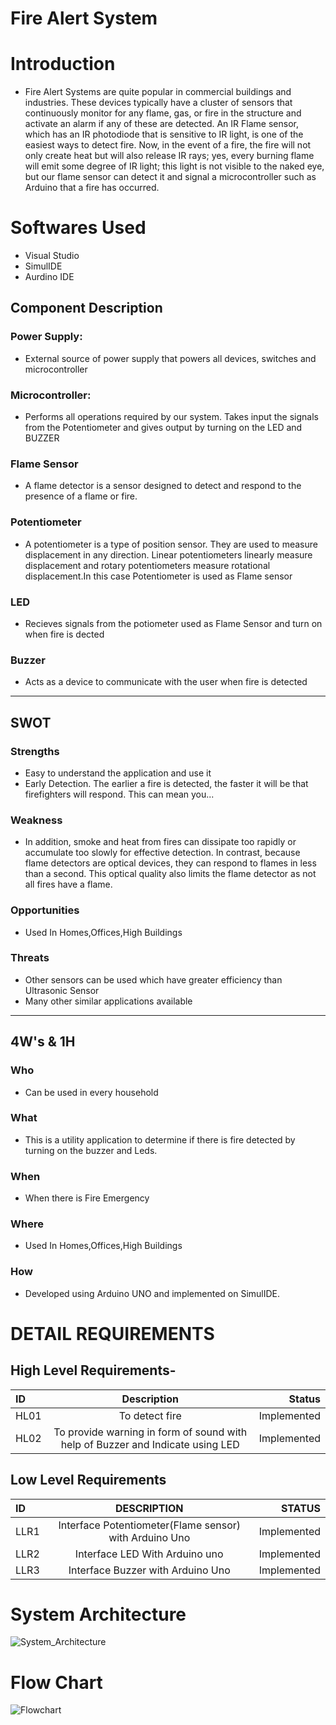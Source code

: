# Fire Alert System

# Introduction
* Fire Alert Systems are quite popular in commercial buildings and industries. These devices typically have a cluster of sensors that continuously monitor for any flame, gas, or fire in the structure and activate an alarm if any of these are detected. An IR Flame sensor, which has an IR photodiode that is sensitive to IR light, is one of the easiest ways to detect fire. Now, in the event of a fire, the fire will not only create heat but will also release IR rays; yes, every burning flame will emit some degree of IR light; this light is not visible to the naked eye, but our flame sensor can detect it and signal a microcontroller such as Arduino that a fire has occurred.

# Softwares Used
* Visual Studio
* SimulIDE
* Aurdino IDE




## Component Description

### Power Supply:
- External source of power supply that powers all devices, switches and microcontroller

### Microcontroller:
- Performs all operations required by our system. Takes input the signals from the Potentiometer and gives output by turning on the LED and BUZZER
### Flame Sensor
- A flame detector is a sensor designed to detect and respond to the presence of a flame or fire.

### Potentiometer
- A potentiometer is a type of position sensor. They are used to measure displacement in any direction. Linear potentiometers linearly measure displacement and rotary potentiometers measure rotational displacement.In this case Potentiometer is used as Flame sensor

### LED
- Recieves signals from the potiometer used as Flame Sensor and turn on when fire is dected

### Buzzer
- Acts as a device to communicate with the user when fire is detected

--------------------------------------

## SWOT

### Strengths
- Easy to understand the application and use it
- Early Detection. The earlier a fire is detected, the faster it will be that firefighters will respond. This can mean you...


 ### Weakness 
- In addition, smoke and heat from fires can dissipate too rapidly or accumulate too slowly for effective detection. In contrast, because flame detectors are optical devices, they can respond to flames in less than a second. This optical quality also limits the flame detector as not all fires have a flame.
### Opportunities
- Used In Homes,Offices,High Buildings

### Threats
- Other sensors can be used which have greater efficiency than Ultrasonic Sensor
- Many other similar applications available
----------------------------------------

## 4W's & 1H
### Who
- Can be used in every household

### What
- This is a utility application to determine if there is fire detected by turning on the buzzer and Leds.

### When 
-  When there is Fire Emergency

### Where
- Used In Homes,Offices,High Buildings
 

### How
- Developed using Arduino UNO and implemented on SimulIDE.  


# DETAIL REQUIREMENTS
## High Level Requirements-
|ID	        | Description	                                |Status
| :---         |     :---:      |          ---: |
|HL01	|To detect fire	    |Implemented|
|HL02	|To provide warning in form of sound with help of Buzzer and Indicate using LED	    |Implemented|

## Low Level Requirements

| ID	       | DESCRIPTION    | STATUS        |
| :---         |     :---:      |          ---: |
|LLR1	       |  Interface Potentiometer(Flame sensor) with Arduino Uno  |Implemented    |
|LLR2	       |Interface LED With Arduino uno   | Implemented  |
|LLR3	       |  Interface Buzzer with Arduino Uno	   |Implemented   |

# System Architecture

![System_Architecture](https://user-images.githubusercontent.com/47187002/157185020-18f1ab8d-8524-44d2-b8d3-284118a6147f.jpeg)



















# Flow Chart
![Flowchart](https://user-images.githubusercontent.com/47187002/157185075-82aa9e8c-82b3-402f-8cf7-aa246a886fd8.jpeg)


